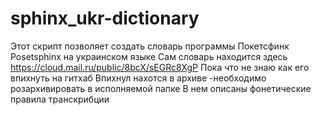 # sphinx_ukr-dictionary
Этот скрипт позволяет создать словарь  программы Покетсфинк Posetsphinx на украинском языке
Сам словарь находится здесь  https://cloud.mail.ru/public/8bcX/sEGRc8XgP Пока что не знаю как его впихнуть на гитхаб
Впихнул нахотся в архиве -необходимо розархивировать в исполняемой папке
В нем описаны фонетические правила транскрибции 
